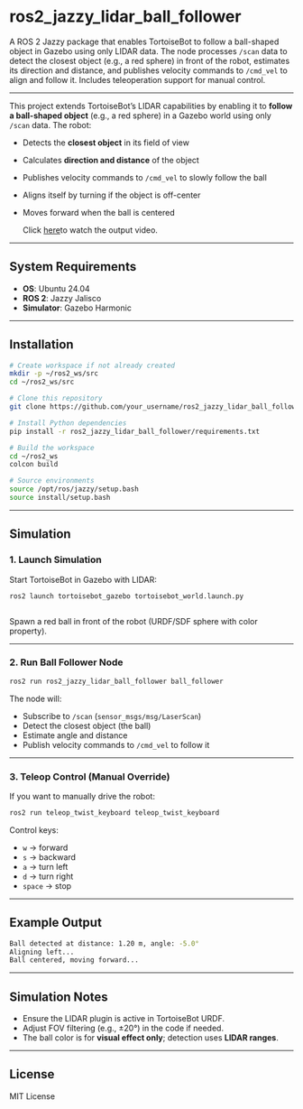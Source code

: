 # ros2_jazzy_lidar_ball_follower

A ROS 2 Jazzy package that enables TortoiseBot to follow a ball-shaped object in Gazebo using only LIDAR data. The node processes `/scan` data to detect the closest object (e.g., a red sphere) in front of the robot, estimates its direction and distance, and publishes velocity commands to `/cmd_vel` to align and follow it. Includes teleoperation support for manual control.

---

This project extends TortoiseBot’s LIDAR capabilities by enabling it to **follow a ball-shaped object** (e.g., a red sphere) in a Gazebo world using only `/scan` data. The robot:  

- Detects the **closest object** in its field of view  
- Calculates **direction and distance** of the object  
- Publishes velocity commands to `/cmd_vel` to slowly follow the ball  
- Aligns itself by turning if the object is off-center  
- Moves forward when the ball is centered
  
  Click [here](https://youtu.be/KUTT6o2aveo)to watch the output video.
  
---

## System Requirements
- **OS**: Ubuntu 24.04  
- **ROS 2**: Jazzy Jalisco  
- **Simulator**: Gazebo Harmonic  

---

## Installation

```bash
# Create workspace if not already created
mkdir -p ~/ros2_ws/src
cd ~/ros2_ws/src

# Clone this repository
git clone https://github.com/your_username/ros2_jazzy_lidar_ball_follower.git

# Install Python dependencies
pip install -r ros2_jazzy_lidar_ball_follower/requirements.txt

# Build the workspace
cd ~/ros2_ws
colcon build

# Source environments
source /opt/ros/jazzy/setup.bash
source install/setup.bash
````

---

## Simulation

### 1. Launch Simulation

Start TortoiseBot in Gazebo with LIDAR:

```bash
ros2 launch tortoisebot_gazebo tortoisebot_world.launch.py
```
![]()



Spawn a red ball in front of the robot (URDF/SDF sphere with color property).

---

### 2. Run Ball Follower Node

```bash
ros2 run ros2_jazzy_lidar_ball_follower ball_follower
```

The node will:

* Subscribe to `/scan` (`sensor_msgs/msg/LaserScan`)
* Detect the closest object (the ball)
* Estimate angle and distance
* Publish velocity commands to `/cmd_vel` to follow it

---

### 3. Teleop Control (Manual Override)

If you want to manually drive the robot:

```bash
ros2 run teleop_twist_keyboard teleop_twist_keyboard
```

Control keys:

* `w` → forward
* `s` → backward
* `a` → turn left
* `d` → turn right
* `space` → stop

---

## Example Output

```bash
Ball detected at distance: 1.20 m, angle: -5.0°
Aligning left...
Ball centered, moving forward...
```

---

## Simulation Notes

* Ensure the LIDAR plugin is active in TortoiseBot URDF.
* Adjust FOV filtering (e.g., ±20°) in the code if needed.
* The ball color is for **visual effect only**; detection uses **LIDAR ranges**.

---

## License

MIT License

